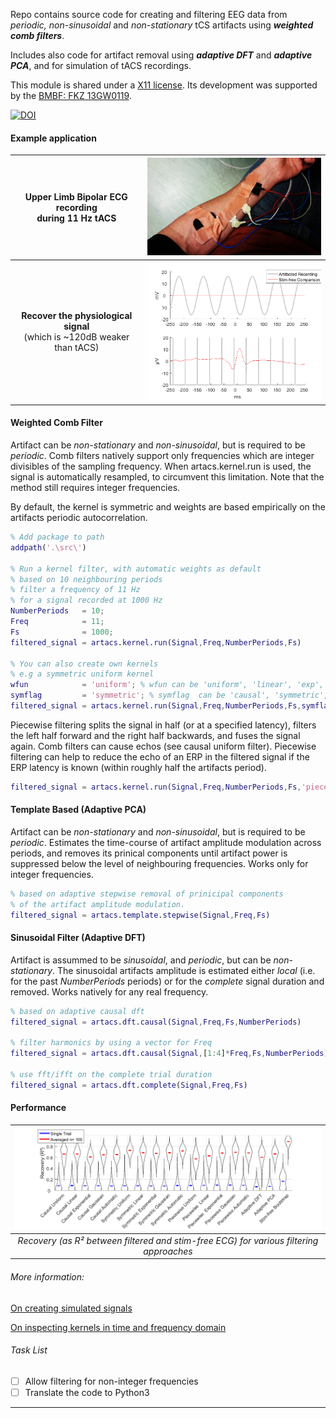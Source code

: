 ﻿Repo contains source code for creating and filtering EEG data from _periodic, non-sinusoidal_ and _non-stationary_ tCS artifacts using ___weighted comb filters___.

Includes also code for artifact removal using ___adaptive DFT___ and ___adaptive PCA___, and for simulation of tACS recordings.

This module is shared under a [X11 license](LICENSE).
Its development was supported by the [BMBF: FKZ 13GW0119](https://www.medizintechnologie.de/fileadmin/pdfs/Projektsteckbriefe_bekanntmachungen/IndiMedtech/13GW0119_Projektsteckbrief_NEU.pdf).

[![DOI](https://zenodo.org/badge/87182503.svg)](https://zenodo.org/badge/latestdoi/87182503)

#### Example application
| Upper Limb Bipolar ECG recording <br> during 11 Hz tACS |<img src=".\img\upper_limb_ecg.jpg" width = "400">|
|:----:|:----:|
|__Recover the physiological signal__ <br>(which is ~120dB weaker than tACS) |<img src=".\img\ecg_raw.png" width= "400">|

#### Weighted Comb Filter
Artifact can be _non-stationary_ and _non-sinusoidal_, but is required to be _periodic_. Comb filters natively support only frequencies which are integer divisibles of the sampling frequency. When artacs.kernel.run is used, the signal is automatically resampled, to circumvent this limitation. Note that the method still requires integer frequencies.

By default, the kernel is symmetric and weights are based empirically on the artifacts periodic autocorrelation.

```matlab
% Add package to path
addpath('.\src\')

% Run a kernel filter, with automatic weights as default
% based on 10 neighbouring periods
% filter a frequency of 11 Hz
% for a signal recorded at 1000 Hz
NumberPeriods   = 10;
Freq            = 11;
Fs              = 1000;
filtered_signal = artacs.kernel.run(Signal,Freq,NumberPeriods,Fs)

% You can also create own kernels
% e.g a symmetric uniform kernel
wfun            = 'uniform'; % wfun can be 'uniform', 'linear', 'exp', 'gauss', 'automatic'
symflag         = 'symmetric'; % symflag  can be 'causal', 'symmetric', 'right', or 'piecewise'.
filtered_signal = artacs.kernel.run(Signal,Freq,NumberPeriods,Fs,symflag,wfun)
```
Piecewise filtering splits the signal in half (or at a specified latency), filters the left half forward and the right half backwards, and fuses the signal again. Comb filters can cause echos (see causal uniform filter). Piecewise filtering can help to reduce the echo of an ERP in the filtered signal if the ERP latency is known (within roughly half the artifacts period).
```matlab
filtered_signal = artacs.kernel.run(Signal,Freq,NumberPeriods,Fs,'piecewise','gauss')
```


#### Template Based (Adaptive PCA)
Artifact can be _non-stationary_ and  _non-sinusoidal_, but is required to be _periodic_. Estimates the time-course of artifact amplitude modulation across periods, and removes its prinical components  until artifact power is suppressed below the level of neighbouring frequencies. Works only for integer frequencies.
```matlab
% based on adaptive stepwise removal of prinicipal components
% of the artifact amplitude modulation.
filtered_signal = artacs.template.stepwise(Signal,Freq,Fs)
```

#### Sinusoidal Filter (Adaptive DFT)
Artifact is assummed to be _sinusoidal_, and _periodic_, but can be _non-stationary_. The sinusoidal artifacts amplitude is estimated either _local_ (i.e. for the past _NumberPeriods_ periods) or for the _complete_ signal duration and removed. Works natively for any real frequency.
```matlab
% based on adaptive causal dft
filtered_signal = artacs.dft.causal(Signal,Freq,Fs,NumberPeriods)

% filter harmonics by using a vector for Freq
filtered_signal = artacs.dft.causal(Signal,[1:4]*Freq,Fs,NumberPeriods)

% use fft/ifft on the complete trial duration
filtered_signal = artacs.dft.complete(Signal,Freq,Fs)
```
#### Performance
|<img src = "/img/recovery_ecg.png">|
|:---:|
|_Recovery (as R² between filtered and stim-free ECG) for various filtering approaches_|
###### More information:
[On creating simulated signals](generate.md)

[On inspecting  kernels in time and frequency domain](response.md)

###### Task List

- [ ] Allow filtering for non-integer frequencies
- [ ] Translate the code to Python3
---

